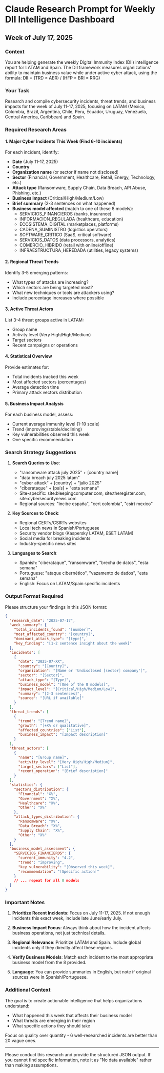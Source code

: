 # Claude Research Prompt for Weekly DII Intelligence Dashboard
## Week of July 17, 2025

### Context
You are helping generate the weekly Digital Immunity Index (DII) intelligence report for LATAM and Spain. The DII framework measures organizations' ability to maintain business value while under active cyber attack, using the formula: DII = (TRD × AER) / (HFP × BRI × RRG)

### Your Task
Research and compile cybersecurity incidents, threat trends, and business impacts for the week of July 11-17, 2025, focusing on LATAM (Mexico, Colombia, Brazil, Argentina, Chile, Peru, Ecuador, Uruguay, Venezuela, Central America, Caribbean) and Spain.

### Required Research Areas

#### 1. **Major Cyber Incidents This Week** (Find 6-10 incidents)
For each incident, identify:
- **Date** (July 11-17, 2025)
- **Country** 
- **Organization name** (or sector if name not disclosed)
- **Sector** (Financial, Government, Healthcare, Retail, Energy, Technology, etc.)
- **Attack type** (Ransomware, Supply Chain, Data Breach, API Abuse, Phishing, etc.)
- **Business impact** (Critical/High/Medium/Low)
- **Brief summary** (2-3 sentences on what happened)
- **Business model affected** (match to one of these 8 models):
  - SERVICIOS_FINANCIEROS (banks, insurance)
  - INFORMACION_REGULADA (healthcare, education)
  - ECOSISTEMA_DIGITAL (marketplaces, platforms)
  - CADENA_SUMINISTRO (logistics operators)
  - SOFTWARE_CRITICO (SaaS, critical software)
  - SERVICIOS_DATOS (data processors, analytics)
  - COMERCIO_HIBRIDO (retail with online/offline)
  - INFRAESTRUCTURA_HEREDADA (utilities, legacy systems)

#### 2. **Regional Threat Trends**
Identify 3-5 emerging patterns:
- What types of attacks are increasing?
- Which sectors are being targeted most?
- What new techniques or tools are attackers using?
- Include percentage increases where possible

#### 3. **Active Threat Actors**
List 3-4 threat groups active in LATAM:
- Group name
- Activity level (Very High/High/Medium)
- Target sectors
- Recent campaigns or operations

#### 4. **Statistical Overview**
Provide estimates for:
- Total incidents tracked this week
- Most affected sectors (percentages)
- Average detection time
- Primary attack vectors distribution

#### 5. **Business Impact Analysis**
For each business model, assess:
- Current average immunity level (1-10 scale)
- Trend (improving/stable/declining)
- Key vulnerabilities observed this week
- One specific recommendation

### Search Strategy Suggestions

1. **Search Queries to Use**:
   - "ransomware attack july 2025" + [country name]
   - "data breach july 2025 latam"
   - "cyber attack" + [country] + "julio 2025"
   - "ciberataque" + [país] + "esta semana"
   - Site-specific: site:bleepingcomputer.com, site:theregister.com, site:cybersecuritynews.com
   - Regional sources: "incibe españa", "cert colombia", "csirt mexico"

2. **Key Sources to Check**:
   - Regional CERTs/CSIRTs websites
   - Local tech news in Spanish/Portuguese
   - Security vendor blogs (Kaspersky LATAM, ESET LATAM)
   - Social media for breaking incidents
   - Industry-specific news sites

3. **Languages to Search**:
   - Spanish: "ciberataque", "ransomware", "brecha de datos", "esta semana"
   - Portuguese: "ataque cibernético", "vazamento de dados", "esta semana"
   - English: Focus on LATAM/Spain specific incidents

### Output Format Required

Please structure your findings in this JSON format:

```json
{
  "research_date": "2025-07-17",
  "week_summary": {
    "total_incidents_found": "[number]",
    "most_affected_country": "[country]",
    "dominant_attack_type": "[type]",
    "key_finding": "[1-2 sentence insight about the week]"
  },
  "incidents": [
    {
      "date": "2025-07-XX",
      "country": "[Country]",
      "organization": "[Name or 'Undisclosed [sector] company']",
      "sector": "[Sector]",
      "attack_type": "[Type]",
      "business_model": "[One of the 8 models]",
      "impact_level": "[Critical/High/Medium/Low]",
      "summary": "[2-3 sentences]",
      "source": "[URL if available]"
    }
  ],
  "threat_trends": [
    {
      "trend": "[Trend name]",
      "growth": "[+X% or qualitative]",
      "affected_countries": ["List"],
      "business_impact": "[Impact description]"
    }
  ],
  "threat_actors": [
    {
      "name": "[Group name]",
      "activity_level": "[Very High/High/Medium]",
      "target_sectors": ["List"],
      "recent_operation": "[Brief description]"
    }
  ],
  "statistics": {
    "sectors_distribution": {
      "Financial": "X%",
      "Government": "X%",
      "Healthcare": "X%",
      "Other": "X%"
    },
    "attack_types_distribution": {
      "Ransomware": "X%",
      "Data Breach": "X%",
      "Supply Chain": "X%",
      "Other": "X%"
    }
  },
  "business_model_assessment": {
    "SERVICIOS_FINANCIEROS": {
      "current_immunity": "4.2",
      "trend": "improving",
      "key_vulnerability": "[Observed this week]",
      "recommendation": "[Specific action]"
    }
    // ... repeat for all 8 models
  }
}
```

### Important Notes

1. **Prioritize Recent Incidents**: Focus on July 11-17, 2025. If not enough incidents this exact week, include late June/early July.

2. **Business Impact Focus**: Always think about how the incident affects business operations, not just technical details.

3. **Regional Relevance**: Prioritize LATAM and Spain. Include global incidents only if they directly affect these regions.

4. **Verify Business Models**: Match each incident to the most appropriate business model from the 8 provided.

5. **Language**: You can provide summaries in English, but note if original sources were in Spanish/Portuguese.

### Additional Context

The goal is to create actionable intelligence that helps organizations understand:
- What happened this week that affects their business model
- What threats are emerging in their region
- What specific actions they should take

Focus on quality over quantity - 6 well-researched incidents are better than 20 vague ones.

---

Please conduct this research and provide the structured JSON output. If you cannot find specific information, note it as "No data available" rather than making assumptions.